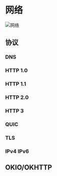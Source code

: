 
# 网络

![网络](https://static001.geekbang.org/resource/image/7c/31/7cc417ec3a63db950a0a243c1a206b31.png)

## 协议

### DNS

### HTTP 1.0

### HTTP 1.1

### HTTP 2.0

### HTTP 3

### QUIC

### TLS

### IPv4 IPv6

## OKIO/OKHTTP
